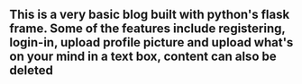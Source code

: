 ## This is a very basic blog built with python's flask frame. Some of the features include registering, login-in, upload profile picture and upload what's on your mind in a text box, content can also be deleted
